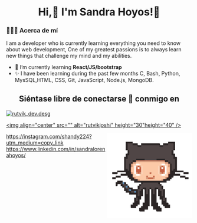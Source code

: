 <h1 align="center">Hi,👋 I'm Sandra Hoyos!🌺</h1>

<h3> 👨🏻‍💻   Acerca de mí </h3>

I am a developer who is currently learning everything you need to know about web development,
One of my greatest passions is to always learn new things that challenge my mind and my abilities.

- 🌱  I’m currently learning **React/JS/bootstrap**
- ✨  I have been learning during the past few months C, Bash, Python, MysSQL,HTML, CSS, Git, JavaScript, Node.js, MongoDB. 


<h2 align="center">Siéntase libre de conectarse 👥 conmigo en</h2>
<p align="centro">

<a href="https://instagram.com/shandy224?utm_medium=copy_link" target="blank"><img align="center" src="https://cdn.jsdelivr.net/npm/simple-icons@3.0.1/icons/instagram.svg" alt="rutvik_dev.desg" height="30" width="40" /></a>

<a href="" target="blank"><img align="center" src="" alt="rutvikjoshi" height="30"height="40" /></a>
</p>

 <img align='right' src="https://raw.githubusercontent.com/iCharlesZ/FigureBed/master/img/octocat.gif" width="230">


 https://instagram.com/shandy224?utm_medium=copy_link
 https://www.linkedin.com/in/sandralorenahoyos/